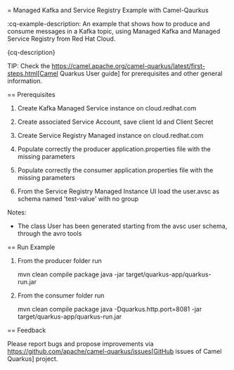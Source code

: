 = Managed Kafka and Service Registry Example with Camel-Qaurkus

:cq-example-description: An example that shows how to produce and consume messages in a Kafka topic, using Managed Kafka and Managed Service Registry from Red Hat Cloud.

{cq-description}

TIP: Check the https://camel.apache.org/camel-quarkus/latest/first-steps.html[Camel Quarkus User guide] for prerequisites
and other general information.

== Prerequisites

1. Create Kafka Managed Service instance on cloud.redhat.com

2. Create associated Service Account, save client Id and Client Secret

3. Create Service Registry Managed instance on cloud.redhat.com

4. Populate correctly the producer application.properties file with the missing parameters

5. Populate correctly the consumer application.properties file with the missing parameters

6. From the Service Registry Managed Instance UI load the user.avsc as schema named 'test-value' with no group

Notes:
- The class User has been generated starting from the avsc user schema, through the avro tools

== Run Example

1. From the producer folder run

   mvn clean compile package
   java -jar target/quarkus-app/quarkus-run.jar

2. From the consumer folder run

   mvn clean compile package
   java -Dquarkus.http.port=8081 -jar target/quarkus-app/quarkus-run.jar

== Feedback

Please report bugs and propose improvements via https://github.com/apache/camel-quarkus/issues[GitHub issues of Camel Quarkus] project.

